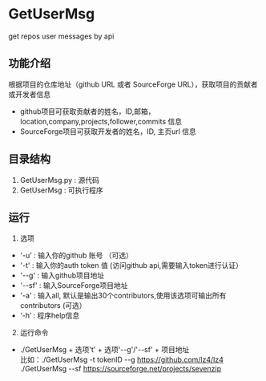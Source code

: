 # GetUserMsg
get repos user messages by api

## 功能介绍
根据项目的仓库地址（github URL 或者 SourceForge URL），获取项目的贡献者或开发者信息  
- github项目可获取贡献者的姓名，ID,邮箱，location,company,projects,follower,commits 信息
- SourceForge项目可获取开发者的姓名，ID, 主页url 信息

## 目录结构
1. GetUserMsg.py : 源代码  
2. GetUserMsg : 可执行程序

## 运行
1. 选项
- '-u' : 输入你的github 账号 （可选）
- '-t' : 输入你的auth token 值 (访问github api,需要输入token进行认证）
- '--g' : 输入github项目地址
- '--sf' : 输入SourceForge项目地址
- '-a' : 输入all, 默认是输出30个contributors,使用该选项可输出所有contributors (可选）
- ‘-h’ : 程序help信息

2. 运行命令
- ./GetUserMsg + 选项't' + 选项'--g'/'--sf' + 项目地址   
  比如：./GetUserMsg -t tokenID --g https://github.com/lz4/lz4   
        ./GetUserMsg --sf https://sourceforge.net/projects/sevenzip
